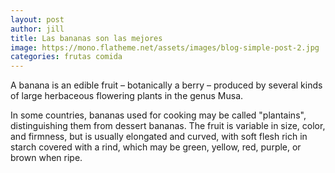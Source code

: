 ```yaml
---
layout: post
author: jill
title: Las bananas son las mejores
image: https://mono.flatheme.net/assets/images/blog-simple-post-2.jpg
categories: frutas comida 
---
```

A banana is an edible fruit – botanically a berry – produced by several kinds
of large herbaceous flowering plants in the genus Musa.

In some countries, bananas used for cooking may be called "plantains",
distinguishing them from dessert bananas. The fruit is variable in size, color,
and firmness, but is usually elongated and curved, with soft flesh rich in
starch covered with a rind, which may be green, yellow, red, purple, or brown
when ripe.